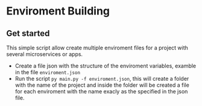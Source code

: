 # Enviroment Building

## Get started

This simple script allow create multiple enviroment files for a project with several microservices or apps.

-   Create a file json with the structure of the enviroment variables, examble in the file `enviroment.json`
-   Run the script `py main.py -f enviroment.json`, this will create a folder with the name of the project and inside the folder will be created a file for each enviroment with the name exacly as the specified in the json file.

